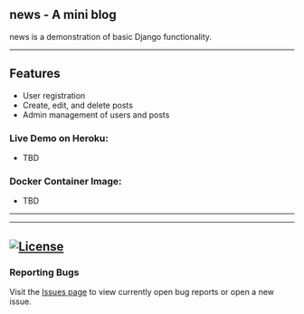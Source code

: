 ## news - A mini blog

news is a demonstration of basic Django functionality. 


---
## Features
 - User registration
 - Create, edit, and delete posts
 - Admin management of users and posts

### Live Demo on Heroku: 
 - TBD
### Docker Container Image:

 - TBD
---



---
[![License](https://img.shields.io/badge/license-MIT-green)](https://github.com/kevinbowen777/news/blob/master/LICENSE)
---
### Reporting Bugs                                                              
                                                                                 
   Visit the [Issues page](https://github.com/kevinbowen777/news/issues)
      to view currently open bug reports or open a new issue.
